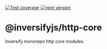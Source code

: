 [![Test coverage](https://codecov.io/gh/inversify/monorepo/branch/main/graph/badge.svg?flag=%40inversifyjs%2Fhttp-core)](https://codecov.io/gh/inversify/monorepo/branch/main/graph/badge.svg?flag=%40inversifyjs%2Fhttp-core)
[![npm version](https://img.shields.io/github/package-json/v/inversify/monorepo?filename=packages%2Fcontainer%2Flibraries%2Fhttp-core%2Fpackage.json&style=plastic)](https://www.npmjs.com/package/@inversifyjs/http-core)

# @inversifyjs/http-core

Inversify monorepo http core modules.
